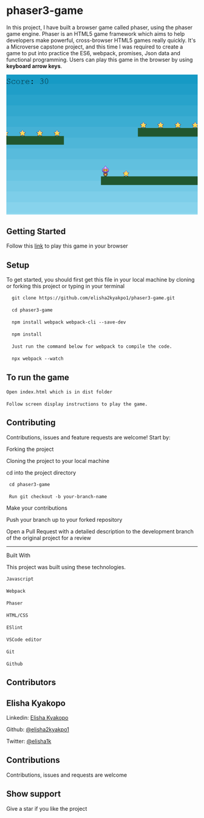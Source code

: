 # phaser3-game
In this project, I have built a browser game called phaser, using the phaser game engine. Phaser is an HTML5 game framework which aims to help developers make powerful, cross-browser HTML5 games really quickly. It's a Microverse capstone project, and this time I was required to create a game to put into practice the ES6, webpack, promises, Json data and functional programming. Users can play this game in the browser by using __keyboard arrow keys__.

![Phaser world!](dist/img/phaser.png)


## Getting Started

Follow this [link](dist/img/phaser.png) to play this game in your browser

## Setup

To get started, you should first get this file in your local machine by cloning or forking this project or typing in your terminal

```
  git clone https://github.com/elisha2kyakpo1/phaser3-game.git

  cd phaser3-game

  npm install webpack webpack-cli --save-dev

  npm install

  Just run the command below for webpack to compile the code.

  npx webpack --watch
```

## To run the game
```
Open index.html which is in dist folder

Follow screen display instructions to play the game.
```

## Contributing

Contributions, issues and feature requests are welcome! Start by:

Forking the project

Cloning the project to your local machine

cd into the project directory

```
 cd phaser3-game

 Run git checkout -b your-branch-name
```

Make your contributions

Push your branch up to your forked repository

Open a Pull Request with a detailed description to the development branch of the original project for a review

---

Built With

This project was built using these technologies.

```
Javascript

Webpack

Phaser

HTML/CSS

ESlint

VSCode editor

Git

Github
```

## Contributors

## Elisha Kyakopo

  Linkedin: [Elisha Kyakopo](https://www.linkedin.com/in/elisha-kyakopo/)

  Github: [@elisha2kyakpo1](https://github.com/elisha2kyakpo1)

  Twitter: [@elisha1k](https://twitter.com/Elisha1k)

## Contributions

Contributions, issues and requests are welcome

## Show support

Give a star if you like the project
